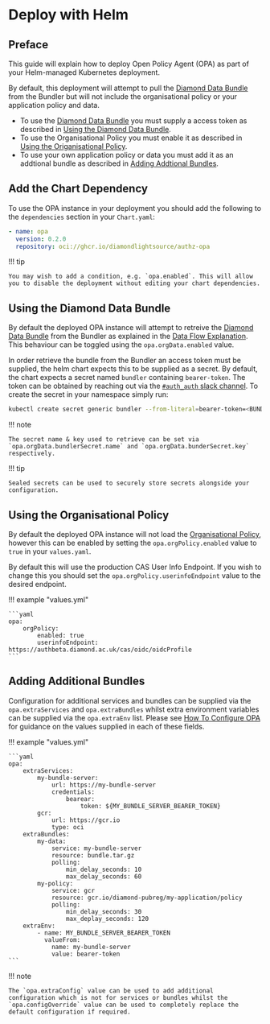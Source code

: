 # Deploy with Helm

## Preface

This guide will explain how to deploy Open Policy Agent (OPA) as part of your Helm-managed Kubernetes deployment.

By default, this deployment will attempt to pull the [Diamond Data Bundle](../references/diamond-data-bundle.md) from the Bundler but will not include the organisational policy or your application policy and data.

 - To use the [Diamond Data Bundle](../references/diamond-data-bundle.md) you must supply a access token as described in [Using the Diamond Data Bundle](#using-the-diamond-data-bundle).
 - To use the Organisational Policy you must enable it as described in [Using the Origanisational Policy](#using-the-organisational-policy).
 - To use your own application policy or data you must add it as an addtional bundle as described in [Adding Addtional Bundles](#adding-additional-bundles).

## Add the Chart Dependency

To use the OPA instance in your deployment you should add the following to the `dependencies` section in your `Chart.yaml`:

```yaml
- name: opa
  version: 0.2.0
  repository: oci://ghcr.io/diamondlightsource/authz-opa
```

!!! tip

    You may wish to add a condition, e.g. `opa.enabled`. This will allow you to disable the deployment without editing your chart dependencies.

## Using the Diamond Data Bundle

By default the deployed OPA instance will attempt to retreive the [Diamond Data Bundle](../references/diamond-data-bundle.md) from the Bundler as explained in the [Data Flow Explanation](../explanations/data-flow.md). This behaviour can be toggled using the `opa.orgData.enabled` value.

 In order retrieve the bundle from the Bundler an access token must be supplied, the helm chart expects this to be supplied as a secret. By default, the chart expects a secret named `bundler` containing `bearer-token`. The token can be obtained by reaching out via the [`#auth_auth` slack channel](https://diamondlightsource.slack.com/archives/C03P6QB9589). To create the secret in your namespace simply run:

```bash
kubectl create secret generic bundler --from-literal=bearer-token=<BUNDLER_BEARER_TOKEN>
```

!!! note

    The secret name & key used to retrieve can be set via `opa.orgData.bundlerSecret.name` and `opa.orgData.bunderSecret.key` respectively.

!!! tip

    Sealed secrets can be used to securely store secrets alongside your configuration.

## Using the Organisational Policy

By default the deployed OPA instance will not load the [Organisational Policy](../references/organisational-policy.md), however this can be enabled by setting the `opa.orgPolicy.enabled` value to `true` in your `values.yaml`.

By default this will use the production CAS User Info Endpoint. If you wish to change this you should set the `opa.orgPolicy.userinfoEndpoint` value to the desired endpoint.


!!! example "values.yml"

    ```yaml
    opa:
        orgPolicy:
            enabled: true
            userinfoEndpoint: https://authbeta.diamond.ac.uk/cas/oidc/oidcProfile
    ```

## Adding Additional Bundles

Configuration for additional services and bundles can be supplied via the `opa.extraServices` and `opa.extraBundles` whilst extra environment variables can be supplied via the `opa.extraEnv` list. Please see [How To Configure OPA](configure-opa.md) for guidance on the values supplied in each of these fields.

!!! example "values.yml"

    ```yaml
    opa:
        extraServices:
            my-bundle-server:
                url: https://my-bundle-server
                credentials:
                    bearear:
                        token: ${MY_BUNDLE_SERVER_BEARER_TOKEN}
            gcr:
                url: https://gcr.io
                type: oci
        extraBundles:
            my-data:
                service: my-bundle-server
                resource: bundle.tar.gz
                polling:
                    min_delay_seconds: 10
                    max_delay_seconds: 60
            my-policy:
                service: gcr
                resource: gcr.io/diamond-pubreg/my-application/policy
                polling:
                    min_delay_seconds: 30
                    max_deplay_seconds: 120
        extraEnv:
            - name: MY_BUNDLE_SERVER_BEARER_TOKEN 
              valueFrom:
                name: my-bundle-server
                value: bearer-token
    ```

!!! note

    The `opa.extraConfig` value can be used to add additional configuration which is not for services or bundles whilst the `opa.configOverride` value can be used to completely replace the default configuration if required.
